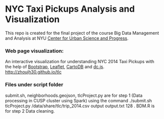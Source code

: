





NYC Taxi Pickups Analysis and Visualization
========
This repo is created for the final project of the course Big Data Management and Analysis at NYU [Center for Urban Science and Progress](http://cusp.nyu.edu).

### Web page visualization:
An interactive visualization for understanding NYC 2014 Taxi Pickups with the help of [Bootstrap](http://getbootstrap.com/), [Leaflet](http://leafletjs.com/), [CartoDB](https://cartodb.com) and [dc.js](http://dc-js.github.io/dc.js/).
http://zhoujh30.github.io/tlc

### Files under script folder
submit.sh, neighborhoods.geojson, tlcProject.py are for step 1 (Data processing in CUSP cluster using Spark) using the command ./submit.sh tlcProject.py /data/share/tlc/trip_2014.csv output output.txt 128 .
BDM.R is for step 2 Data cleaning.


